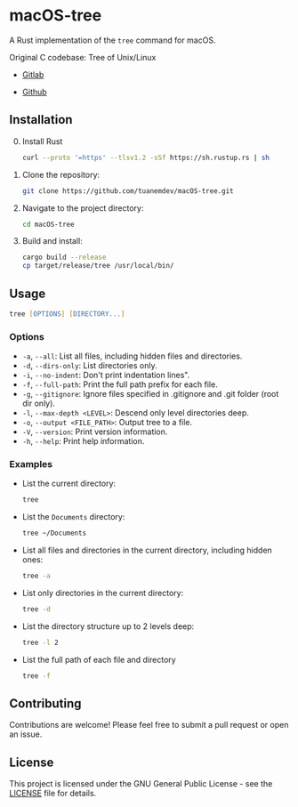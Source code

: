 # macOS-tree

A Rust implementation of the `tree` command for macOS.

Original C codebase: Tree of Unix/Linux

-  [Gitlab](https://gitlab.com/OldManProgrammer/unix-tree)

-  [Github](https://github.com/Old-Man-Programmer/tree)

## Installation

0.  Install Rust
    ```zsh
    curl --proto '=https' --tlsv1.2 -sSf https://sh.rustup.rs | sh
    ```

1.  Clone the repository:

    ```zsh
    git clone https://github.com/tuanemdev/macOS-tree.git
    ```

2.  Navigate to the project directory:

    ```zsh
    cd macOS-tree
    ```

3.  Build and install:

    ```zsh
    cargo build --release
    cp target/release/tree /usr/local/bin/
    ```

## Usage

```zsh
tree [OPTIONS] [DIRECTORY...]
```

### Options

-   `-a`, `--all`: List all files, including hidden files and directories.
-   `-d`, `--dirs-only`: List directories only.
-   `-i`, `--no-indent`: Don't print indentation lines".
-   `-f`, `--full-path`: Print the full path prefix for each file.
-   `-g`, `--gitignore`: Ignore files specified in .gitignore and .git folder (root dir only).
-   `-l`, `--max-depth <LEVEL>`: Descend only level directories deep.
-   `-o`, `--output <FILE_PATH>`: Output tree to a file.
-   `-V`, `--version`: Print version information.
-   `-h`, `--help`: Print help information.

### Examples

-   List the current directory:

    ```zsh
    tree
    ```

-   List the `Documents` directory:

    ```zsh
    tree ~/Documents
    ```

-   List all files and directories in the current directory, including hidden ones:

    ```zsh
    tree -a
    ```

-   List only directories in the current directory:

    ```zsh
    tree -d
    ```

-   List the directory structure up to 2 levels deep:

    ```zsh
    tree -l 2
    ```

- List the full path of each file and directory

    ```zsh
    tree -f
    ```

## Contributing

Contributions are welcome! Please feel free to submit a pull request or open an issue.

## License

This project is licensed under the GNU General Public License - see the [LICENSE](LICENSE) file for details.
